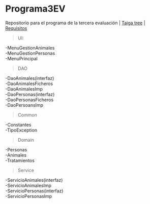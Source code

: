 # Programa3EV 
Repositorio para el programa de la tercera evaluación | [Taiga tree](https://tree.taiga.io/project/epsony-programa-f) | [Requisitos](https://tree.taiga.io/project/epsony-programa-f/wiki/requisitos)

>UI:

-MenuGestionAnimales <br>
-MenuGestionPersonas <br>
-MenuPrincipal <br>

>DAO

-DaoAnimales(interfaz) <br>
-DaoAnimalesFicheros <br>
-DaoAnimalesImp <br>
-DaoPersonas(interfaz) <br>
-DaoPersonasFicheros <br>
-DaoPersoansImp <br>

>Common

-Constantes <br>
-TipoException <br>

>Domain

-Personas <br>
-Animales <br>
-Tratamientos <br>

>Service

-ServicioAnimales(interfaz) <br>
-ServicioAnimalesImp <br>
-ServicioPersonas(interfaz) <br>
-ServicioPersonasImp <br>
